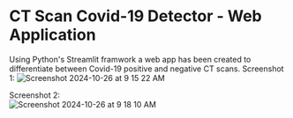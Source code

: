 # CT Scan Covid-19 Detector - Web Application
Using Python's Streamlit framwork a web app has been created to differentiate between Covid-19 positive and negative CT scans.
Screenshot 1:
![Screenshot 2024-10-26 at 9 15 22 AM](https://github.com/user-attachments/assets/4b283b50-0fed-47cd-b533-a1765d168efd)

Screenshot 2: \
![Screenshot 2024-10-26 at 9 18 10 AM](https://github.com/user-attachments/assets/625d2a6c-6682-49f7-b48c-59294648332e)

